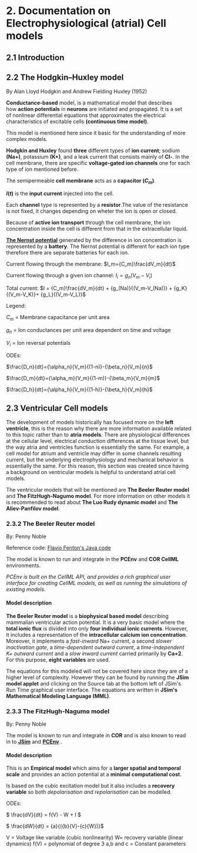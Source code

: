 

# 2. Documentation on Electrophysiological (atrial) Cell models 
## 2.1 Introduction 


## 2.2 The Hodgkin–Huxley model
By Alan Lloyd Hodgkin and Andrew Fielding Huxley (1952) 

**Conductance-based** model, is a mathematical model that describes how **action potentials** in **neurons** are initiated and propagated. It is a set of nonlinear differential equations that approximates the electrical characteristics of excitable cells **(continuous time model)**. 

This model is mentioned here since it basic for the understanding of more complex models. 

**Hodgkin and Huxley** found **three** different types of **ion current**; sodium **(Na+)**, potassium **(K+)**, and a leak current that consists mainly of **Cl-**. In the cell membrane, there are specific **voltage-gated ion channels** one for each type of ion mentioned before. 

The semipermeable **cell membrane** acts as a **capacitor ($C_m$)**. 

**$I(t)$**  is the **input current** injected into the cell. 

Each **channel** type is represented by a **resistor**.The value of the resistance is not fixed, it changes depending on wheter the ion is open or closed.

Because of **active ion transport** through the cell membrane, the ion concentration inside the cell is different from that in the extracellular liquid. 

**[The Nernst potential](https://en.wikipedia.org/wiki/Nernst_equation)** generated by the difference in ion concentration is represented by a **battery**. The Nernst potential is different for each ion type therefore there are separate batteries for each ion. 


Current flowing through the membrane: $I_m={C_m}\frac{dV_m}{dt}$

Current flowing through a given ion channel: $I_i=g_n{(V_m-V_i)}$

Total current: $I = {C_m}\frac{dV_m}{dt} + {g_(Na)}{(V_m-V_(Na))} + {g_K}{(V_m-V_K)}+ {g_L}{(V_m-V_L)}$

Legend: 

$C_m$ = Membrane capacitance per unit area

$g_n$ = Ion conductances per unit area dependent on time and voltage

$V_i$ = Ion reversal potentials

ODEs: 

$\frac{D_n}{dt}={\alpha_n}{V_m}{(1-n)}-{\beta_n}{V_m}{n}$

$\frac{D_m}{dt}={\alpha_m}{V_m}{(1-m)}-{\beta_m}{V_m}{m}$

$\frac{D_h}{dt}={\alpha_h}{V_m}{(1-h)}-{\beta_h}{V_m}{h}$



## 2.3 Ventricular Cell models 

The development of models historically has focused more on the **left ventricle**, this is the reason why there are more information available related to this topic rather than to **atria models**. There are physiological differences at the cellular level, electrical conduction differences at the tissue level, but the way atria and ventricles function is essentially the same.
For example, a cell model for atrium and ventricle may differ in some channels resulting current, but the underlying electrophysiology and mechanical behavior is essentially the same. 
For this reason, this section was created since having a background on ventricular models  is helpful to understand atrial cell models. 

The ventricular models that will be mentioned are **The Beeler Reuter model** and **The FitzHugh-Nagumo model**. For more information on other models it is recommended to read about **The Luo Rudy dynamic model** and **The Aliev-Panfilov model**.

### 2.3.2 The Beeler Reuter model
By: Penny Noble

Reference code: [Flavio Fenton's Java code](http://thevirtualheart.org/)

The model is known to run and integrate in the **PCEnv** and **COR CellML** environments. 

*PCEnv is built on the CellML API, and provides a rich graphical user interface for creating CellML models, as well as running the simulations of existing models.*

#### Model description

**The Beeler Reuter model** is a **biophysical based model** describing mammalian ventricular action potential. It is a very basic model where the **total ionic flux** is divided into only **four individual ionic currents**. However, it includes a representation of the **intracellular calcium ion concentration**. Moreover, it implements a *fast-inward* Na+ current, a second *slower inactivation gate*, a *time-dependent outward current*, a *time-independent K+ outward current* and a *slow inward current* carried primarily by **Ca+2**. For this purpose, **eight variables** are used. 

The equations for this modeled will not be covered here since they are of a higher level of complexity. However they can be found by running the **JSim model applet** and clicking on the Source tab at the bottom left of JSim's Run Time graphical user interface. The equations are written in **JSim's Mathematical Modeling Language (MML)**. 


### 2.3.3 The FitzHugh-Nagumo model

By: Penny Noble

The model is known to run and integrate in **COR** and is also known to read in to [**JSim**](http://www.physiome.org/jsim/) and [**PCEnv**](https://www.cellml.org/about/news/pcenv-0-6-and-cellml-api-1-6-released) . 

#### Model description

This is an **Empirical model** which aims for a **larger spatial and temporal scale** and provides an action potential at a **minimal computational cost**.

Is based on the cubic excitation model but it also includes a **recovery variable** so both *depolarisation and repolarisation* can be modelled. 

ODEs: 

$ \frac{dV}{dt} = f(V) - W + I $

$ \frac{dW}{dt} = {a}{({b}{V}-{c}{W})}$

V = Voltage like variable (cubic nonlinearity)
W= recovery variable (linear dynamics)
f(V) = polynomial of degree 3
a,b and c = Constant parameters












